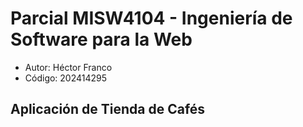 # Parcial MISW4104 - Ingeniería de Software para la Web

* Autor: Héctor Franco
* Código: 202414295

## Aplicación de Tienda de Cafés

